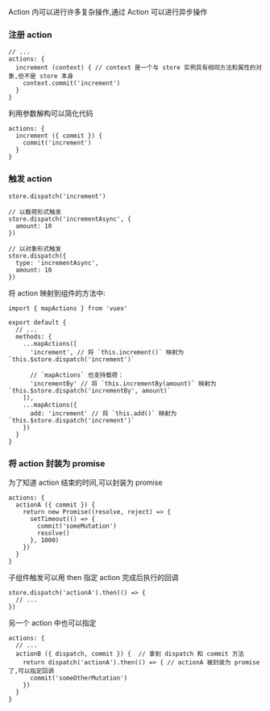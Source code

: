 Action 内可以进行许多复杂操作,通过 Action 可以进行异步操作
### 注册 action
```
// ...
actions: {
  increment (context) { // context 是一个与 store 实例具有相同方法和属性的对象,但不是 store 本身
    context.commit('increment')
  }
}
```
利用参数解构可以简化代码
```
actions: {
  increment ({ commit }) {
    commit('increment')
  }
}
```
### 触发 action
```
store.dispatch('increment')

// 以载荷形式触发
store.dispatch('incrementAsync', {
  amount: 10
})

// 以对象形式触发
store.dispatch({
  type: 'incrementAsync',
  amount: 10
})
```
将 action 映射到组件的方法中:
```
import { mapActions } from 'vuex'

export default {
  // ...
  methods: {
    ...mapActions([
      'increment', // 将 `this.increment()` 映射为 `this.$store.dispatch('increment')`

      // `mapActions` 也支持载荷：
      'incrementBy' // 将 `this.incrementBy(amount)` 映射为 `this.$store.dispatch('incrementBy', amount)`
    ]),
    ...mapActions({
      add: 'increment' // 将 `this.add()` 映射为 `this.$store.dispatch('increment')`
    })
  }
}
```
### 将 action 封装为 promise
为了知道 action 结束的时间,可以封装为 promise
```
actions: {
  actionA ({ commit }) {
    return new Promise((resolve, reject) => {
      setTimeout(() => {
        commit('someMutation')
        resolve()
      }, 1000)
    })
  }
}
```
子组件触发可以用 then 指定 action 完成后执行的回调
```
store.dispatch('actionA').then(() => {
  // ...
})
```
另一个 action 中也可以指定
```
actions: {
  // ...
  actionB ({ dispatch, commit }) {  // 拿到 dispatch 和 commit 方法
    return dispatch('actionA').then(() => { // actionA 被封装为 promise 了,可以指定回调
      commit('someOtherMutation')
    })
  }
}
```
